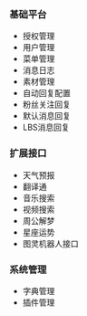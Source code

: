 ### 基础平台
* 授权管理
* 用户管理
* 菜单管理
* 消息日志
* 素材管理
* 自动回复配置
* 粉丝关注回复
* 默认消息回复
* LBS消息回复

### 扩展接口
* 天气预报
* 翻译通
* 音乐搜索
* 视频搜索
* 周公解梦
* 星座运势
* 图灵机器人接口

### 系统管理
* 字典管理
* 插件管理






